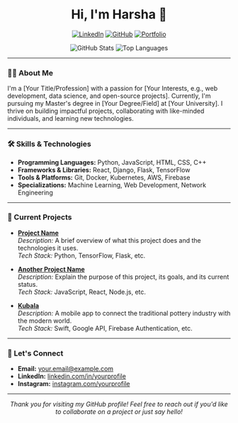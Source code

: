 <div align="center">

# Hi, I'm Harsha 👋

[![LinkedIn](https://img.shields.io/badge/LinkedIn-%230077B5.svg?style=for-the-badge&logo=linkedin&logoColor=white)](https://linkedin.com/in/yourprofile)
[![GitHub](https://img.shields.io/badge/GitHub-%2312100E.svg?style=for-the-badge&logo=github&logoColor=white)](https://github.com/YourUsername)
[![Portfolio](https://img.shields.io/badge/Portfolio-%23ff69b4.svg?style=for-the-badge&logo=web&logoColor=white)](https://yourportfolio.com)

</div>
<div align="center">

![GitHub Stats](https://github-readme-stats.vercel.app/api?username=YourUsername&show_icons=true&theme=default)
![Top Languages](https://github-readme-stats.vercel.app/api/top-langs/?username=YourUsername&layout=compact&theme=default)

</div>

---

### 👨‍💻 About Me

I'm a [Your Title/Profession] with a passion for [Your Interests, e.g., web development, data science, and open-source projects]. Currently, I'm pursuing my Master's degree in [Your Degree/Field] at [Your University]. I thrive on building impactful projects, collaborating with like-minded individuals, and learning new technologies.

---

### 🛠️ Skills & Technologies

- **Programming Languages:** Python, JavaScript, HTML, CSS, C++
- **Frameworks & Libraries:** React, Django, Flask, TensorFlow
- **Tools & Platforms:** Git, Docker, Kubernetes, AWS, Firebase
- **Specializations:** Machine Learning, Web Development, Network Engineering

---

### 🚀 Current Projects

- **[Project Name](https://github.com/YourUsername/ProjectName)**  
  *Description:* A brief overview of what this project does and the technologies it uses.  
  *Tech Stack:* Python, TensorFlow, Flask, etc.

- **[Another Project Name](https://github.com/YourUsername/AnotherProjectName)**  
  *Description:* Explain the purpose of this project, its goals, and its current status.  
  *Tech Stack:* JavaScript, React, Node.js, etc.

- **[Kubala](https://github.com/YourUsername/Kubala)**  
  *Description:* A mobile app to connect the traditional pottery industry with the modern world.  
  *Tech Stack:* Swift, Google API, Firebase Authentication, etc.

---

### 🤝 Let's Connect

- **Email:** [your.email@example.com](mailto:your.email@example.com)
- **LinkedIn:** [linkedin.com/in/yourprofile](https://linkedin.com/in/yourprofile)
- **Instagram:** [instagram.com/yourprofile](https://instagram.com/yourprofile)

---

<div align="center">

*Thank you for visiting my GitHub profile! Feel free to reach out if you'd like to collaborate on a project or just say hello!*

</div>
